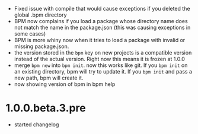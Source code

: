 
  * Fixed issue with compile that would cause exceptions if you deleted the
    global .bpm directory
  * BPM now complains if you load a package whose directory name does not 
    match the name in the package.json (this was causing exceptions in some
    cases)
  * BPM is more whiny now when it tries to load a package with invalid or
    missing package.json.
  * the version stored in the `bpm` key on new projects is a compatible 
    version instead of the actual version.  Right now this means it is frozen
    at 1.0.0
  * merge `bpm new` into `bpm init`.  now this works like git.  If you
    `bpm init` on an existing directory, bpm will try to update it.  If you
    `bpm init` and pass a new path, bpm will create it.
  * now showing version of bpm in bpm help

# 1.0.0.beta.3.pre

  * started changelog
  